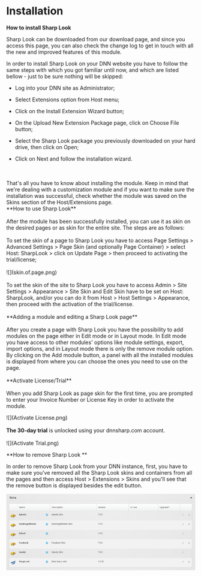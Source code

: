 # Installation

**How to install Sharp Look**

Sharp Look can be downloaded from our download page, and since you access this page, you can also check the change log to get in touch with all the new and improved features of this module.

In order to install Sharp Look on your DNN website you have to follow the same steps with which you got familiar until now, and which are listed bellow - just to be sure nothing will be skipped:

* Log into your DNN site as Administrator;

* Select Extensions option from Host menu;

* Click on the Install Extension Wizard button;

* On the Upload New Extension Package page, click on Choose File button;

* Select the Sharp Look package you previously downloaded on your hard drive, then click on Open;

* Click on Next and follow the installation wizard.
<br />
<br />
That's all you have to know about installing the module. Keep in mind that we're dealing with a customization module and if you want to make sure the installation was successful, check whether the module was saved on the Skins section of the Host/Extensions page.  
<br />
**How to use Sharp Look**
<br />
<br />
After the module has been successfully installed, you can use it as skin on the desired pages or as skin for the entire site. The steps are as follows: 
<br />
<br />
To set the skin of a page to Sharp Look you have to access Page Settings > Advanced Settings > Page Skin (and optionally Page Container) > select Host: SharpLook > click on Update Page > then proceed to activating the trial/license;
<br />
<br />
![](skin.of.page.png)
<br />
<br />
To set the skin of the site to Sharp Look you have to access Admin > Site Settings > Appearance > Site Skin and Edit Skin have to be set on Host: SharpLook, and/or you can do it from Host > Host Settings > Appearance, then proceed with the activation of the trial/license.
<br />
<br />
**Adding a module and editing a Sharp Look page**
<br />
<br />
After you create a page with Sharp Look you have the possibility to add modules on the page either in Edit mode or in Layout mode. In Edit mode you have access to other modules' options like module settings, export, import options, and in Layout mode there is only the remove module option. By clicking on the Add module button, a panel with all the installed modules is displayed from where you can choose the ones you need to use on the page. 
<br />
<br />
**Activate License/Trial**
<br />
<br />
When you add Sharp Look as page skin for the first time, you are prompted to enter your Invoice Number or License Key in order to activate the module. 

![](Activate License.png)
<br />
<br />
**The 30-day trial** is unlocked using your dnnsharp.com account.
<br />
<br />
![](Activate Trial.png)

**How to remove Sharp Look **

In order to remove Sharp Look from your DNN instance, first, you have to make sure you've removed all the Sharp Look skins and containers from all the pages and then access Host > Extensions > Skins and you'll see that the remove button is displayed besides the edit button. 

![](remove.module.png)

